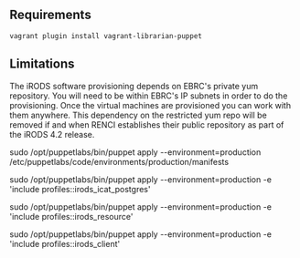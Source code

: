 
## Requirements

    vagrant plugin install vagrant-librarian-puppet

## Limitations

The iRODS software provisioning depends on EBRC's private yum
repository. You will need to be within EBRC's IP subnets in order to do
the provisioning. Once the virtual machines are provisioned you can work
with them anywhere. This dependency on the restricted yum repo will be
removed if and when RENCI establishes their public repository as part of
the iRODS 4.2 release.

sudo /opt/puppetlabs/bin/puppet apply --environment=production /etc/puppetlabs/code/environments/production/manifests  

sudo /opt/puppetlabs/bin/puppet apply --environment=production  -e 'include profiles::irods_icat_postgres'

sudo /opt/puppetlabs/bin/puppet apply --environment=production  -e 'include profiles::irods_resource'

sudo /opt/puppetlabs/bin/puppet apply --environment=production  -e 'include profiles::irods_client'

